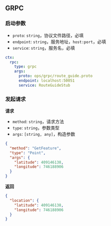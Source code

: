## GRPC

### 启动参数

- `proto`: `string`，协议文件路径，必填
- `endpoint`: `string`，服务地址，`host:port`，必填
- `service`: `string`，服务名，必填

```yaml
ctx:
  rpc:
    type: grpc
    args:
      proto: ops/grpc/route_guide.proto
      endpoint: localhost:50051
      service: RouteGuideStub
```

### 发起请求

**请求**

- `method`: `string`，请求方法
- `type`: `string`，参数类型
- `args`: `[string, any]`，构造参数

```json
{
  "method": "GetFeature",
  "type": "Point",
  "args": {
    "latitude": 409146138,
    "longitude": 746188906
  }
}
```

**返回**

```json
{
  "location": {
    "latitude": 409146138,
    "longitude": 746188906
  }
}
```
